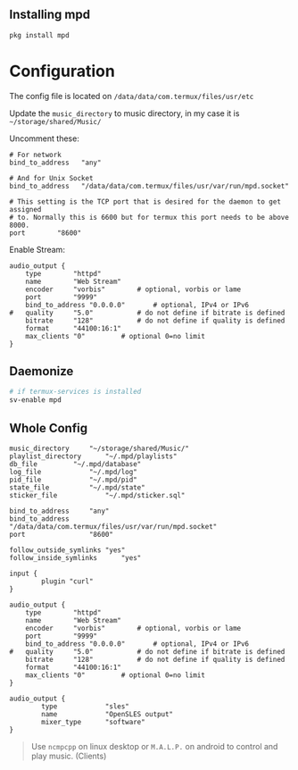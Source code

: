 ## Installing mpd
```bash
pkg install mpd
```

# Configuration
The config file is located on `/data/data/com.termux/files/usr/etc`

Update the `music_directory` to music directory, in my case it is `~/storage/shared/Music/`

Uncomment these:
```
# For network                              
bind_to_address   "any"
                                                                           
# And for Unix Socket                                                   
bind_to_address   "/data/data/com.termux/files/usr/var/run/mpd.socket"    
                                                                 
# This setting is the TCP port that is desired for the daemon to get assigned
# to. Normally this is 6600 but for termux this port needs to be above 8000.
port        "8600"     
```

Enable Stream:
```
audio_output {
	type		"httpd"
	name		"Web Stream"
	encoder		"vorbis"		# optional, vorbis or lame
	port		"9999"
	bind_to_address	"0.0.0.0"		# optional, IPv4 or IPv6
#	quality		"5.0"			# do not define if bitrate is defined
	bitrate		"128"			# do not define if quality is defined
	format		"44100:16:1"
	max_clients	"0"			# optional 0=no limit
}
```
## Daemonize
```bash
# if termux-services is installed
sv-enable mpd
```

## Whole Config
```
music_directory		"~/storage/shared/Music/"
playlist_directory		"~/.mpd/playlists"
db_file			"~/.mpd/database"
log_file			"~/.mpd/log"
pid_file			"~/.mpd/pid"
state_file			"~/.mpd/state"
sticker_file			"~/.mpd/sticker.sql"

bind_to_address		"any"
bind_to_address		"/data/data/com.termux/files/usr/var/run/mpd.socket"
port				"8600"

follow_outside_symlinks	"yes"
follow_inside_symlinks		"yes"

input {
        plugin "curl"
}

audio_output {
	type		"httpd"
	name		"Web Stream"
	encoder		"vorbis"		# optional, vorbis or lame
	port		"9999"
	bind_to_address	"0.0.0.0"		# optional, IPv4 or IPv6
#	quality		"5.0"			# do not define if bitrate is defined
	bitrate		"128"			# do not define if quality is defined
	format		"44100:16:1"
	max_clients	"0"			# optional 0=no limit
}

audio_output {
        type            "sles"
        name            "OpenSLES output"
        mixer_type      "software"
}
```

> Use `ncmpcpp` on linux desktop or `M.A.L.P.` on android to control and play music. (Clients)